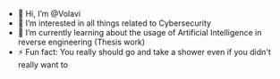 - 👋 Hi, I’m @Volavi
- 👀 I’m interested in all things related to Cybersecurity
- 🌱 I’m currently learning about the usage of Artificial Intelligence in reverse engineering (Thesis work)
- ⚡ Fun fact: You really should go and take a shower even if you didn't really want to

<!---
Volavi/Volavi is a ✨ special ✨ repository because its `README.md` (this file) appears on your GitHub profile.
You can click the Preview link to take a look at your changes.
--->
